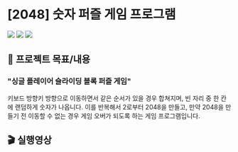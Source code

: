 # [2048] 숫자 퍼즐 게임 프로그램
<p>
<img src="https://img.shields.io/badge/JavaScript-f7df1e.svg?&style=for-the-badge&logo=JavaScript&logoColor=black"/>
<img src="https://img.shields.io/badge/HTML-e34f26.svg?&style=for-the-badge&logo=HTML5&logoColor=white"/>
<img src="https://img.shields.io/badge/CSS-1572b6.svg?&style=for-the-badge&logo=CSS3&logoColor=white"/>
</p>

## 📑 프로젝트 목표/내용
### "싱글 플레이어 슬라이딩 블록 퍼즐 게임" <br>
키보드 방향키 방향으로 이동하면서 같은 순서가 있을 경우 합쳐지며, 빈 자리 중 한 칸에 랜덤하게 숫자가 나옵니다. 이를 반복해서 2로부터 2048을 만들고, 만약 2048을 만들기 전 이동할 수 없는 경우 게임 오버가 되도록 하는 게임 프로그램입니다.

## 🎬 실행영상
